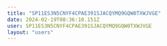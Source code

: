 ```yaml
---
title: "SP11ES3N5CNYF4CPAE391SJACQYMQ9GQW0TXWJVGE"
date: 2024-02-19T08:36:10.151Z
user: SP11ES3N5CNYF4CPAE391SJACQYMQ9GQW0TXWJVGE
layout: "users"
---
```

    